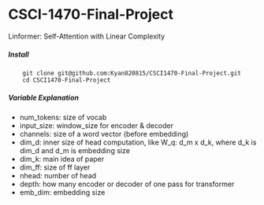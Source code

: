 # CSCI-1470-Final-Project
Linformer: Self-Attention with Linear Complexity

##### Install
```
	git clone git@github.com:Kyan820815/CSCI1470-Final-Project.git
	cd CSCI1470-Final-Project
```


##### Variable Explanation
* num_tokens: size of vocab
* input_size: window_size for encoder & decoder
* channels: size of a word vector (before embedding)
* dim_d: inner size of head computation, like W_q: d_m x d_k, where d_k is dim_d and d_m is embedding size
* dim_k: main idea of paper
* dim_ff: size of ff layer
* nhead: number of head
* depth: how many encoder or decoder of one pass for transformer
* emb_dim: embedding size
 


